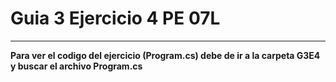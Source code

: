 <h1>Guia 3 Ejercicio 4 PE 07L</h1>
<hr color="red">
<b>Para ver el codigo del ejercicio (Program.cs) debe de ir a la carpeta G3E4 y buscar el archivo Program.cs </b>
